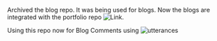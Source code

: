 Archived the blog repo. It was being used for blogs. Now the blogs are integrated with the portfolio repo ![Link](https://github.com/shashank2806/shashank2806.github.io).


Using this repo now for Blog Comments using ![utterances](https://utteranc.es/)